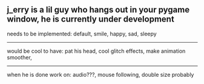j_erry is a lil guy who hangs out in your pygame window, he is currently under development
--------------------------------------------------------------------------------------------------------------
needs to be implemented:
default,
smile,
happy,
sad,
sleepy

--------------------------------------------------------------------------------------------------------------
would be cool to have:
pat his head,
cool glitch effects,
make animation smoother,

--------------------------------------------------------------------------------------------------------------
when he is done work on:
audio???,
mouse following,
double size probably
